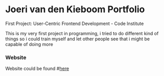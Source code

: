 # Joeri van den Kieboom Portfolio

First Project: User-Centric Frontend Development - Code Institute

This is my very first project in programming, i tried to do different kind of things so i could train myself and let other people see that i might be capable of doing more

### Website

Website could be found #[here](https://https://joeri157.github.io/first-project-portfolio/index.html)
